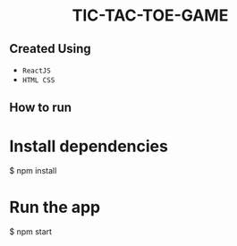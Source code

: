 <h1 align="center">TIC-TAC-TOE-GAME</h1>


## Created Using
 - `ReactJS`
 - `HTML CSS`

## How to run


# Install dependencies
$ npm install

# Run the app
$ npm start
```


